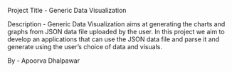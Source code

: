 Project Title - Generic Data Visualization

Description -
Generic Data Visualization aims at generating the charts and graphs from JSON data file uploaded by the user. In this project we aim to develop an applications that can use the JSON data file and parse it and generate using the user’s choice of data and visuals. 





By - Apoorva Dhalpawar
